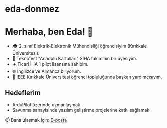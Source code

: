 # eda-donmez
# Merhaba, ben Eda! 👋  

- 🎓 2. sınıf Elektrik-Elektronik Mühendisliği öğrencisiyim (Kırıkkale Üniversitesi).  
- 🚁 Teknofest "Anadolu Kartalları" SİHA takımının bir üyesiyim.  
- ✈️ Ticari İHA 1 pilot lisansına sahibim.  
- 🌐 İngilizce ve Almanca biliyorum.  
- 📡 IEEE Kırıkkale Üniversitesi öğrenci topluluğunda başkan yardımcısıyım.  

## Hedeflerim  
- ArduPilot üzerinde uzmanlaşmak.  
- Savunma sanayisinde yazılım geliştirme projelerine katkı sağlamak.  

📫 Bana ulaşmak için: [E-posta](edaadonmez3@gmail.com)  
